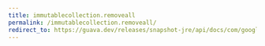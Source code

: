 ```yaml
---
title: immutablecollection.removeall
permalink: /immutablecollection.removeall/
redirect_to: https://guava.dev/releases/snapshot-jre/api/docs/com/google/common/collect/ImmutableCollection.html#removeAll-java.util.Collection-
---
```

